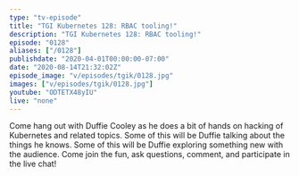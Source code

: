 ```yaml
---
type: "tv-episode"
title: "TGI Kubernetes 128: RBAC tooling!"
description: "TGI Kubernetes 128: RBAC tooling!"
episode: "0128"
aliases: ["/0128"]
publishdate: "2020-04-01T00:00:00-07:00"
date: "2020-08-14T21:32:02Z"
episode_image: "v/episodes/tgik/0128.jpg"
images: ["v/episodes/tgik/0128.jpg"]
youtube: "ODTETX48yIU"
live: "none"
---
```


Come hang out with Duffie Cooley as he does a bit of hands on hacking of Kubernetes and related topics. Some of this will be Duffie talking about the things he knows. Some of this will be Duffie exploring something new with the audience. Come join the fun, ask questions, comment, and participate in the live chat!